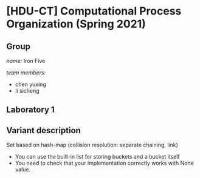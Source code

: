 # [HDU-CT] Computational Process Organization  (Spring 2021)
## Group
*name:* Iron Five 

*team members:* 

+ chen yuxing
+ li sicheng

## Laboratory 1 
## Variant description 
Set based on hash-map (collision resolution: separate chaining, link)
+ You can use the built-in list for storing buckets and a bucket itself
+ You need to check that your implementation correctly works with None value.
